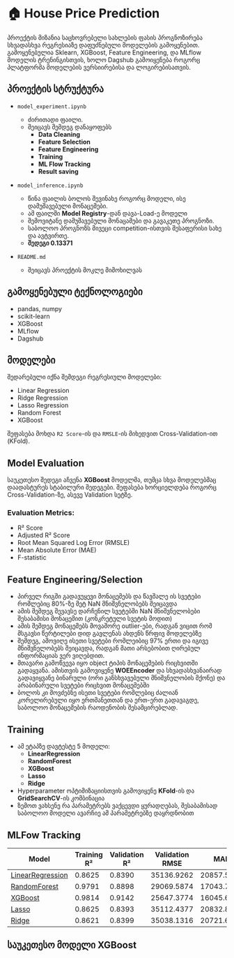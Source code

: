 # 🏠 House Price Prediction

პროექტის მიზანია საცხოვრებელი სახლების ფასის პროგნოზირება სხვადასხვა რეგრესიაზე დაფუძნებული მოდელების გამოყენებით. გამოყენებულია Sklearn, XGBoost, Feature Engineering, და MLflow მოდელის ტრენინგისთვის, ხოლო Dagshub გამოიყენება როგორც პლატფორმა მოდელების ვერსიირებისა და ლოგირებისათვის.

## პროექტის სტრუქტურა

- `model_experiment.ipynb`  
  - ძირითადი ფაილი.
  - შეიცავს შემდეგ დანაყოფებს
    - **Data Cleaning**
    - **Feature Selection**
    - **Feature Engineering**
    - **Training**
    - **ML Flow Tracking**
    - **Result saving**

- `model_inference.ipynb`  
  - წინა ფაილის ბოლოს შევინახე როგორც მოდელი, ისე დამუშავებული მონაცემები.
  - ამ ფაილში **Model Registry**-დან დავა-Load-ე მოდელი
  - შემოვიტანე დამუშავებული მონაცამები და გავაკეთე პროგნოზი.
  - საბოლოო პროგნოზს მივეცი competition-ისთვის შესაფერისი სახე და ავტვირთე.
  - **შედეგი 0.13371**

- `README.md`  
  - შეიცავს პროექტის მოკლე მიმოხილვას




## გამოყენებული ტექნოლოგიები

- pandas, numpy
- scikit-learn
- XGBoost
- MLflow
- Dagshub

## მოდელები

შედარებული იქნა შემდეგი რეგრესიული მოდელები:

- Linear Regression
- Ridge Regression
- Lasso Regression
- Random Forest
- XGBoost

შეფასება მოხდა `R2 Score`-ის და `RMSLE`-ის მიხედვით Cross-Validation-ით (KFold).

## Model Evaluation

საუკეთესო შედეგი აჩვენა **XGBoost** მოდელმა, თუმცა სხვა მოდელებმაც დაადასტურეს სტაბილური შედეგები. შეფასება ხორციელდება როგორც Cross-Validation-ზე, ასევე Validation სეტზე.

### Evaluation Metrics:
- R² Score
- Adjusted R² Score
- Root Mean Squared Log Error (RMSLE)
- Mean Absolute Error (MAE)
- F-statistic

## Feature Engineering/Selection
- პირველ რიგში გადავუყევი მონაცემებს და წავშალე ის სვეტები რომლებიც 80%-ზე მეტ NaN მნიშვნელობებს შეიცავდა
- ამის შემდეგ შევავსე დარჩენილ სვეტებში NaN მნიშვნელობები შესაბამისი მონაცემით (კონკრეტული სვეტის მოდით)
- ამის შემდეგ მონაცემებს მოვაშორე outlier-ები, რადგან ვიცით რომ მსგავსი წერტილები დიდ გავლენას ახდენს წრფივ მოდელებზე
- შემდეგ, ამოვიღე ისეთი სვეტები რომლეიბიც 97% ერთი და იგივე მნიშვნელობებს შეიცავდა, რადგან მათი არსებობით ღირებულ ინფორმაციას ვერ ვიღებდით.
- მთავარი გამოწვევა იყო object ტიპის მონაცემების რიცხვითში გადაყვანა. ამისთვის გამოვიყენე **WOEEncoder** და სხვადასხვანაირად გადავიყვანე ბინარული (ორი განსხვავებული მნიშვნელობის მქონე) და არაბინარული სვეტები რიცხვით მონაცემებში
- ბოლოს კი მოვძებნე ისეთი სვეტები რომლებიც ძალიან კორელირებული იყო ერთმანეთთან და ერთ-ერთ გადავაგდე, საბოლოო მონაცემების რაოდენობის შესამცირებლად.

## Training
- ამ ეტაპზე დავტესტე 5 მოდელი:
    - **LinearRegression**
    - **RandomForest**
    - **XGBoost**
    - **Lasso**
    - **Ridge**
- Hyperparameter ოპტიმიზაციისთვის გამოვიყენე **KFold**-ის და **GridSearchCV**-ის კომბინაცია
- ზემოთ ვახსენე რა პარამეტრებს ვაქცევდი ყურადღებას, შესაბამისად საბოლოო მოდელი ავარჩიე ამ პარამეტრებზე დაყრდნობით

## MLFow Tracking
| Model           | Training R² | Validation R² | Validation RMSE | MAE       | MSLE   | F-statistic | p-value | MLflow Run |
|-----------------|-------------|---------------|------------------|-----------|--------|-------------|---------|------------|
| [LinearRegression](https://dagshub.com/skara-21/Assignment1_ARD.mlflow/#/experiments/0/runs/f157cbfec6064388be772ef3f80880e1) | 0.8625      | 0.8390        | 35136.9262       | 20857.5339 | 0.0260 | 108.09      | 0.0000  | 🔗 |
| [RandomForest](https://dagshub.com/skara-21/Assignment1_ARD.mlflow/#/experiments/0/runs/7b57110eac71412a8bdefec9949775e1) | 0.9791      | 0.8898        | 29069.5874       | 17043.7247 | 0.0215 | -           | -       | 🔗 |
| [XGBoost](https://dagshub.com/skara-21/Assignment1_ARD.mlflow/#/experiments/0/runs/1a3db518053d4ae3a34b4855a4b4f46b) | 0.9814      | 0.9142        | 25647.3774       | 16045.6185 | 0.0181 | -           | -       | 🔗 |
| [Lasso](https://dagshub.com/skara-21/Assignment1_ARD.mlflow/#/experiments/0/runs/2c63b09143b64228be186facb2bd63ce) | 0.8625      | 0.8393        | 35112.4377       | 20832.8629 | 0.0259 | 108.09      | 0.0000  | 🔗 |
| [Ridge](https://dagshub.com/skara-21/Assignment1_ARD.mlflow/#/experiments/0/runs/fcf2dc41f19445fd9151a45e5513c960) | 0.8621      | 0.8399        | 35038.1316       | 20721.6985 | 0.0258 | 107.74      | 0.0000  | 🔗 |



## საუკეთესო მოდელი **XGBoost**